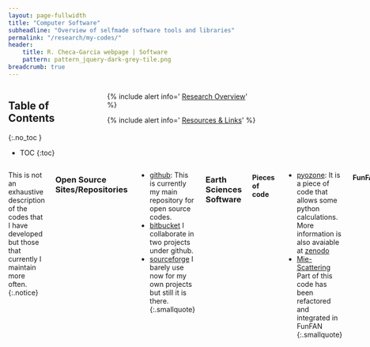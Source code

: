 ```yaml
---
layout: page-fullwidth
title: "Computer Software"
subheadline: "Overview of selfmade software tools and libraries"
permalink: "/research/my-codes/"
header:
    title: R. Checa-Garcia webpage | Software 
    pattern: pattern_jquery-dark-grey-tile.png
breadcrumb: true
---
```

<div class="row">
<div class="medium-4 medium-push-8 columns" markdown="1">


<div class="panel radius" markdown="1">

## Table of Contents
{:.no_toc }
*  TOC
{:toc}
</div>
<div class="panel radius" markdown="1">

  {% include alert info=' <a href="/research/overview/">Research Overview</a>' %}

  {% include alert info=' <a href="/research/resources/">Resources & Links</a>' %}
  
</div>
</div><!-- /.medium-4.columns -->

<div class="medium-8 medium-pull-4 columns" markdown="1">


This is not an exhaustive description of the codes that I have developed but those that currently I maintain more often. 
{:.notice}

### Open Source Sites/Repositories


- [github](https:/github.com/RCHG/): This is currently my main repository for open source codes.
- [bitbucket](https://bitbucket.org/rchecagarcia/) I collaborate in two projects under github.
- [sourceforge](https://sourceforge.net/u/rchecagarcia/profile) I barely use now for my own projects but still it is there.
{:.smallquote}

### Earth Sciences Software

#### Pieces of code

- [pyozone](https://github.com/RCHG/pyozone): It is a piece of code that allows some python calculations. More information is also avaiable at [zenodo](https://zenodo.org/record/1118950)
- [Mie-Scattering](https://rchg.github.io//science-blog/Mie-Scattering/) Part of this code has been refactored and integrated in FunFAN
{:.smallquote}
#### FunFAN

The main idea of [FunFAN](https://github.com/RCHG/FunFAN) project is to have a set of modules and functions used for aerosols studies that can be easely incorporated in different kind of projects.The [documentation](https://funfan.readthedocs.io/en/latest/) is online in readthedocs. It is registered in [Zenodo](https://zenodo.org/record/3672001) so you can cite it as [![DOI](https://zenodo.org/badge/DOI/10.5281/zenodo.3672001.svg)](https://doi.org/10.5281/zenodo.3672001).
{:.smallblock}

- Language: Python
- Info: Several functions has been used in mineral dust aerosol studies.
{:.smallquote}

#### pyIPSLtools

[pyIPSLtools](https://github.com/RCHG/pyIPSLtool) is a python software to prepate specific climate diagnostics for IPSL model. It also perform additional opertations to test the CF-compilant of the diagnostics (netcdf files) and typical test to ascertain the main properties of the climate simulations. It is registered in [Zenodo](https://zenodo.org/record/41347471) so you can cite it: [![DOI](https://zenodo.org/badge/DOI/10.5281/zenodo.4134747.svg)](https://doi.org/10.5281/zenodo.4134747). This tool has been used to provide diagnostics of IPSL climate model for the projects CRESCENDO, AEROCOM and specific collaborations with Jasper Kok. It is open and modular, in principle with few work it could be adapted to other models.
{:.smallblock}

- Languages: Python, cdo and nco
{:.smallquote}

#### SOCRATES-RF

[SOCRATES-RF](http://www.met.reading.ac.uk/~vr912734/SOCRATESRF/index.html) is a software suite based on SOCRATES but designed to have a different user interface and focused on the estimation of radiative forcing by offline methodologies. Currently it is able to estimate the radiative forcing by fixed dynamical heating method by adjusting the temperatures on the stratosphere. This software has been used for publications regarding the radiative forcing of Ozone in the troposphere and the stratosphere.
{:.smallblock}

- Languages: Fortran (main tool), Python (post-processing and prepare inputs)
{:.smallquote}

### Statistical Physics

#### MaxEnt

It is a code programmed to estimate a probability density function according to a set of constrains that the pdf should fulfill, typically in the form of pdf-moments.
{:.smallblock}

<small markdown="1">[Up to table of contents](#toc)</small>
{: .text-right }



</div><!-- /.medium-8.columns -->
</div><!-- /.row -->


